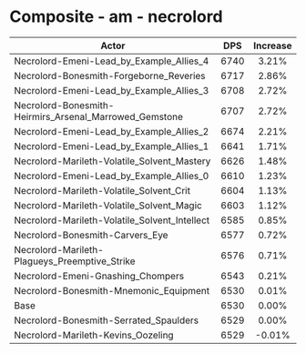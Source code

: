 # Composite - am - necrolord
| Actor | DPS | Increase |
|---|:---:|:---:|
|Necrolord-Emeni-Lead_by_Example_Allies_4|6740|3.21%|
|Necrolord-Bonesmith-Forgeborne_Reveries|6717|2.86%|
|Necrolord-Emeni-Lead_by_Example_Allies_3|6708|2.72%|
|Necrolord-Bonesmith-Heirmirs_Arsenal_Marrowed_Gemstone|6707|2.72%|
|Necrolord-Emeni-Lead_by_Example_Allies_2|6674|2.21%|
|Necrolord-Emeni-Lead_by_Example_Allies_1|6641|1.71%|
|Necrolord-Marileth-Volatile_Solvent_Mastery|6626|1.48%|
|Necrolord-Emeni-Lead_by_Example_Allies_0|6610|1.23%|
|Necrolord-Marileth-Volatile_Solvent_Crit|6604|1.13%|
|Necrolord-Marileth-Volatile_Solvent_Magic|6603|1.12%|
|Necrolord-Marileth-Volatile_Solvent_Intellect|6585|0.85%|
|Necrolord-Bonesmith-Carvers_Eye|6577|0.72%|
|Necrolord-Marileth-Plagueys_Preemptive_Strike|6576|0.71%|
|Necrolord-Emeni-Gnashing_Chompers|6543|0.21%|
|Necrolord-Bonesmith-Mnemonic_Equipment|6530|0.01%|
|Base|6530|0.00%|
|Necrolord-Bonesmith-Serrated_Spaulders|6529|0.00%|
|Necrolord-Marileth-Kevins_Oozeling|6529|-0.01%|
